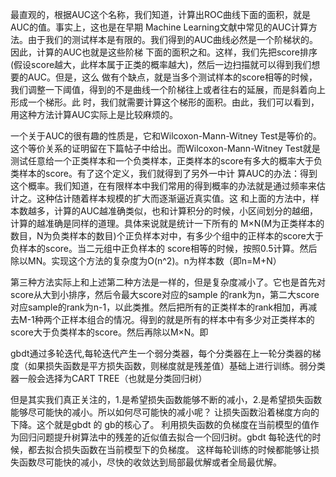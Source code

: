 最直观的，根据AUC这个名称，我们知道，计算出ROC曲线下面的面积，就是AUC的值。事实上，这也是在早期 Machine Learning文献中常见的AUC计算方法。由于我们的测试样本是有限的。我们得到的AUC曲线必然是一个阶梯状的。因此，计算的AUC也就是这些阶梯 下面的面积之和。这样，我们先把score排序(假设score越大，此样本属于正类的概率越大)，然后一边扫描就可以得到我们想要的AUC。但是，这么 做有个缺点，就是当多个测试样本的score相等的时候，我们调整一下阈值，得到的不是曲线一个阶梯往上或者往右的延展，而是斜着向上形成一个梯形。此 时，我们就需要计算这个梯形的面积。由此，我们可以看到，用这种方法计算AUC实际上是比较麻烦的。 

一个关于AUC的很有趣的性质是，它和Wilcoxon-Mann-Witney Test是等价的。这个等价关系的证明留在下篇帖子中给出。而Wilcoxon-Mann-Witney Test就是测试任意给一个正类样本和一个负类样本，正类样本的score有多大的概率大于负类样本的score。有了这个定义，我们就得到了另外一中计 算AUC的办法：得到这个概率。我们知道，在有限样本中我们常用的得到概率的办法就是通过频率来估计之。这种估计随着样本规模的扩大而逐渐逼近真实值。这 和上面的方法中，样本数越多，计算的AUC越准确类似，也和计算积分的时候，小区间划分的越细，计算的越准确是同样的道理。具体来说就是统计一下所有的 M×N(M为正类样本的数目，N为负类样本的数目)个正负样本对中，有多少个组中的正样本的score大于负样本的score。当二元组中正负样本的 score相等的时候，按照0.5计算。然后除以MN。实现这个方法的复杂度为O(n^2)。n为样本数（即n=M+N） 

第三种方法实际上和上述第二种方法是一样的，但是复杂度减小了。它也是首先对score从大到小排序，然后令最大score对应的sample 的rank为n，第二大score对应sample的rank为n-1，以此类推。然后把所有的正类样本的rank相加，再减去M-1种两个正样本组合的情况。得到的就是所有的样本中有多少对正类样本的score大于负类样本的score。然后再除以M×N。即 

gbdt通过多轮迭代,每轮迭代产生一个弱分类器，每个分类器在上一轮分类器的梯度（如果损失函数是平方损失函数，则梯度就是残差值）基础上进行训练。弱分类器一般会选择为CART TREE（也就是分类回归树）



但是其实我们真正关注的，1.是希望损失函数能够不断的减小，2.是希望损失函数能够尽可能快的减小。所以如何尽可能快的减小呢？
让损失函数沿着梯度方向的下降。这个就是gbdt 的 gb的核心了。 利用损失函数的负梯度在当前模型的值作为回归问题提升树算法中的残差的近似值去拟合一个回归树。gbdt 每轮迭代的时候，都去拟合损失函数在当前模型下的负梯度。
这样每轮训练的时候都能够让损失函数尽可能快的减小，尽快的收敛达到局部最优解或者全局最优解。



